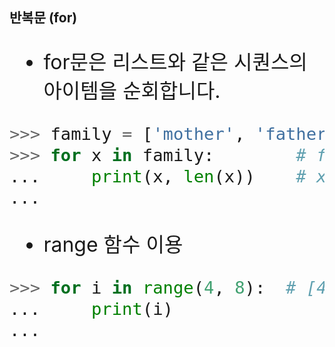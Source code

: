 ## 반복문 (for)

<font size="6">

- for문은 리스트와 같은 시퀀스의 아이템을 순회합니다.
``` python
>>> family = ['mother', 'father', 'gentleman']
>>> for x in family:        # family의 각 항목 x에 대하여:
...     print(x, len(x))    # x와 x의 길이를 출력하라.
...
```

- range 함수 이용
``` python
>>> for i in range(4, 8):  # [4, 5, 6, 7]
...     print(i)
...
```
</font>